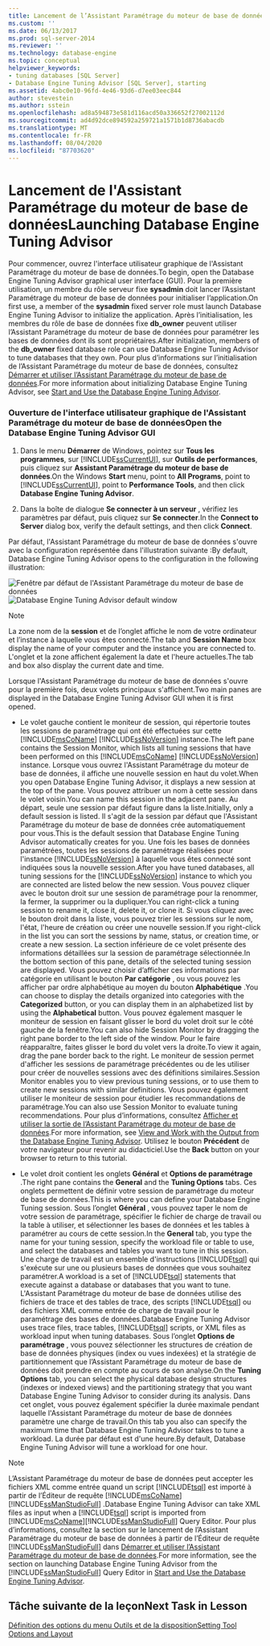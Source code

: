 ```yaml
---
title: Lancement de l’Assistant Paramétrage du moteur de base de données | Microsoft Docs
ms.custom: ''
ms.date: 06/13/2017
ms.prod: sql-server-2014
ms.reviewer: ''
ms.technology: database-engine
ms.topic: conceptual
helpviewer_keywords:
- tuning databases [SQL Server]
- Database Engine Tuning Advisor [SQL Server], starting
ms.assetid: 4abc0e10-96fd-4e46-93d6-d7ee03eec844
author: stevestein
ms.author: sstein
ms.openlocfilehash: ad8a594873e581d116acd50a336652f27002112d
ms.sourcegitcommit: ad4d92dce894592a259721a1571b1d8736abacdb
ms.translationtype: MT
ms.contentlocale: fr-FR
ms.lasthandoff: 08/04/2020
ms.locfileid: "87703620"
---
```

# <a name="launching-database-engine-tuning-advisor"></a><span data-ttu-id="6b45c-102">Lancement de l'Assistant Paramétrage du moteur de base de données</span><span class="sxs-lookup"><span data-stu-id="6b45c-102">Launching Database Engine Tuning Advisor</span></span>
  <span data-ttu-id="6b45c-103">Pour commencer, ouvrez l'interface utilisateur graphique de l'Assistant Paramétrage du moteur de base de données.</span><span class="sxs-lookup"><span data-stu-id="6b45c-103">To begin, open the Database Engine Tuning Advisor graphical user interface (GUI).</span></span> <span data-ttu-id="6b45c-104">Pour la première utilisation, un membre du rôle serveur fixe **sysadmin** doit lancer l’Assistant Paramétrage du moteur de base de données pour initialiser l’application.</span><span class="sxs-lookup"><span data-stu-id="6b45c-104">On first use, a member of the **sysadmin** fixed server role must launch Database Engine Tuning Advisor to initialize the application.</span></span> <span data-ttu-id="6b45c-105">Après l’initialisation, les membres du rôle de base de données fixe **db_owner** peuvent utiliser l’Assistant Paramétrage du moteur de base de données pour paramétrer les bases de données dont ils sont propriétaires.</span><span class="sxs-lookup"><span data-stu-id="6b45c-105">After initialization, members of the **db_owner** fixed database role can use Database Engine Tuning Advisor to tune databases that they own.</span></span> <span data-ttu-id="6b45c-106">Pour plus d’informations sur l’initialisation de l’Assistant Paramétrage du moteur de base de données, consultez [Démarrer et utiliser l’Assistant Paramétrage du moteur de base de données](../../relational-databases/performance/database-engine-tuning-advisor.md).</span><span class="sxs-lookup"><span data-stu-id="6b45c-106">For more information about initializing Database Engine Tuning Advisor, see [Start and Use the Database Engine Tuning Advisor](../../relational-databases/performance/database-engine-tuning-advisor.md).</span></span>  
  
### <a name="open-the-database-engine-tuning-advisor-gui"></a><span data-ttu-id="6b45c-107">Ouverture de l'interface utilisateur graphique de l'Assistant Paramétrage du moteur de base de données</span><span class="sxs-lookup"><span data-stu-id="6b45c-107">Open the Database Engine Tuning Advisor GUI</span></span>  
  
1.  <span data-ttu-id="6b45c-108">Dans le menu **Démarrer** de Windows, pointez sur **Tous les programmes**, sur [!INCLUDE[ssCurrentUI](../../includes/sscurrentui-md.md)], sur **Outils de performances**, puis cliquez sur **Assistant Paramétrage du moteur de base de données**.</span><span class="sxs-lookup"><span data-stu-id="6b45c-108">On the Windows **Start** menu, point to **All Programs**, point to [!INCLUDE[ssCurrentUI](../../includes/sscurrentui-md.md)], point to **Performance Tools**, and then click **Database Engine Tuning Advisor**.</span></span>  
  
2.  <span data-ttu-id="6b45c-109">Dans la boîte de dialogue **Se connecter à un serveur** , vérifiez les paramètres par défaut, puis cliquez sur **Se connecter**.</span><span class="sxs-lookup"><span data-stu-id="6b45c-109">In the **Connect to Server** dialog box, verify the default settings, and then click **Connect**.</span></span>  
  
 <span data-ttu-id="6b45c-110">Par défaut, l'Assistant Paramétrage du moteur de base de données s'ouvre avec la configuration représentée dans l'illustration suivante :</span><span class="sxs-lookup"><span data-stu-id="6b45c-110">By default, Database Engine Tuning Advisor opens to the configuration in the following illustration:</span></span>  
  
 <span data-ttu-id="6b45c-111">![Fenêtre par défaut de l'Assistant Paramétrage du moteur de base de données](media/defaultdtagui.gif "Fenêtre par défaut de l'Assistant Paramétrage du moteur de base de données")</span><span class="sxs-lookup"><span data-stu-id="6b45c-111">![Database Engine Tuning Advisor default window](media/defaultdtagui.gif "Database Engine Tuning Advisor default window")</span></span>  
  
> [!NOTE]  
>  <span data-ttu-id="6b45c-112">La zone nom de la **session** et de l’onglet affiche le nom de votre ordinateur et l’instance à laquelle vous êtes connecté.</span><span class="sxs-lookup"><span data-stu-id="6b45c-112">The tab and **Session Name** box display the name of your computer and the instance you are connected to.</span></span> <span data-ttu-id="6b45c-113">L'onglet et la zone affichent également la date et l'heure actuelles.</span><span class="sxs-lookup"><span data-stu-id="6b45c-113">The tab and box also display the current date and time.</span></span>  
  
 <span data-ttu-id="6b45c-114">Lorsque l'Assistant Paramétrage du moteur de base de données s'ouvre pour la première fois, deux volets principaux s'affichent.</span><span class="sxs-lookup"><span data-stu-id="6b45c-114">Two main panes are displayed in the Database Engine Tuning Advisor GUI when it is first opened.</span></span>  
  
-   <span data-ttu-id="6b45c-115">Le volet gauche contient le moniteur de session, qui répertorie toutes les sessions de paramétrage qui ont été effectuées sur cette [!INCLUDE[msCoName](../../includes/msconame-md.md)] [!INCLUDE[ssNoVersion](../../includes/ssnoversion-md.md)] instance.</span><span class="sxs-lookup"><span data-stu-id="6b45c-115">The left pane contains the Session Monitor, which lists all tuning sessions that have been performed on this [!INCLUDE[msCoName](../../includes/msconame-md.md)] [!INCLUDE[ssNoVersion](../../includes/ssnoversion-md.md)] instance.</span></span> <span data-ttu-id="6b45c-116">Lorsque vous ouvrez l'Assistant Paramétrage du moteur de base de données, il affiche une nouvelle session en haut du volet.</span><span class="sxs-lookup"><span data-stu-id="6b45c-116">When you open Database Engine Tuning Advisor, it displays a new session at the top of the pane.</span></span> <span data-ttu-id="6b45c-117">Vous pouvez attribuer un nom à cette session dans le volet voisin.</span><span class="sxs-lookup"><span data-stu-id="6b45c-117">You can name this session in the adjacent pane.</span></span> <span data-ttu-id="6b45c-118">Au départ, seule une session par défaut figure dans la liste.</span><span class="sxs-lookup"><span data-stu-id="6b45c-118">Initially, only a default session is listed.</span></span> <span data-ttu-id="6b45c-119">Il s'agit de la session par défaut que l'Assistant Paramétrage du moteur de base de données crée automatiquement pour vous.</span><span class="sxs-lookup"><span data-stu-id="6b45c-119">This is the default session that Database Engine Tuning Advisor automatically creates for you.</span></span> <span data-ttu-id="6b45c-120">Une fois les bases de données paramétrées, toutes les sessions de paramétrage réalisées pour l'instance [!INCLUDE[ssNoVersion](../../includes/ssnoversion-md.md)] à laquelle vous êtes connecté sont indiquées sous la nouvelle session.</span><span class="sxs-lookup"><span data-stu-id="6b45c-120">After you have tuned databases, all tuning sessions for the [!INCLUDE[ssNoVersion](../../includes/ssnoversion-md.md)] instance to which you are connected are listed below the new session.</span></span> <span data-ttu-id="6b45c-121">Vous pouvez cliquer avec le bouton droit sur une session de paramétrage pour la renommer, la fermer, la supprimer ou la dupliquer.</span><span class="sxs-lookup"><span data-stu-id="6b45c-121">You can right-click a tuning session to rename it, close it, delete it, or clone it.</span></span> <span data-ttu-id="6b45c-122">Si vous cliquez avec le bouton droit dans la liste, vous pouvez trier les sessions sur le nom, l'état, l'heure de création ou créer une nouvelle session.</span><span class="sxs-lookup"><span data-stu-id="6b45c-122">If you right-click in the list you can sort the sessions by name, status, or creation time, or create a new session.</span></span> <span data-ttu-id="6b45c-123">La section inférieure de ce volet présente des informations détaillées sur la session de paramétrage sélectionnée.</span><span class="sxs-lookup"><span data-stu-id="6b45c-123">In the bottom section of this pane, details of the selected tuning session are displayed.</span></span> <span data-ttu-id="6b45c-124">Vous pouvez choisir d’afficher ces informations par catégorie en utilisant le bouton **Par catégorie** , ou vous pouvez les afficher par ordre alphabétique au moyen du bouton **Alphabétique** .</span><span class="sxs-lookup"><span data-stu-id="6b45c-124">You can choose to display the details organized into categories with the **Categorized** button, or you can display them in an alphabetized list by using the **Alphabetical** button.</span></span> <span data-ttu-id="6b45c-125">Vous pouvez également masquer le moniteur de session en faisant glisser le bord du volet droit sur le côté gauche de la fenêtre.</span><span class="sxs-lookup"><span data-stu-id="6b45c-125">You can also hide Session Monitor by dragging the right pane border to the left side of the window.</span></span> <span data-ttu-id="6b45c-126">Pour le faire réapparaître, faites glisser le bord du volet vers la droite.</span><span class="sxs-lookup"><span data-stu-id="6b45c-126">To view it again, drag the pane border back to the right.</span></span> <span data-ttu-id="6b45c-127">Le moniteur de session permet d'afficher les sessions de paramétrage précédentes ou de les utiliser pour créer de nouvelles sessions avec des définitions similaires.</span><span class="sxs-lookup"><span data-stu-id="6b45c-127">Session Monitor enables you to view previous tuning sessions, or to use them to create new sessions with similar definitions.</span></span> <span data-ttu-id="6b45c-128">Vous pouvez également utiliser le moniteur de session pour étudier les recommandations de paramétrage.</span><span class="sxs-lookup"><span data-stu-id="6b45c-128">You can also use Session Monitor to evaluate tuning recommendations.</span></span> <span data-ttu-id="6b45c-129">Pour plus d’informations, consultez [Afficher et utiliser la sortie de l’Assistant Paramétrage du moteur de base de données](../../relational-databases/performance/view-and-work-with-the-output-from-the-database-engine-tuning-advisor.md).</span><span class="sxs-lookup"><span data-stu-id="6b45c-129">For more information, see [View and Work with the Output from the Database Engine Tuning Advisor](../../relational-databases/performance/view-and-work-with-the-output-from-the-database-engine-tuning-advisor.md).</span></span> <span data-ttu-id="6b45c-130">Utilisez le bouton **Précédent** de votre navigateur pour revenir au didacticiel.</span><span class="sxs-lookup"><span data-stu-id="6b45c-130">Use the **Back** button on your browser to return to this tutorial.</span></span>  
  
-   <span data-ttu-id="6b45c-131">Le volet droit contient les onglets **Général** et **Options de paramétrage** .</span><span class="sxs-lookup"><span data-stu-id="6b45c-131">The right pane contains the **General** and the **Tuning Options** tabs.</span></span> <span data-ttu-id="6b45c-132">Ces onglets permettent de définir votre session de paramétrage du moteur de base de données.</span><span class="sxs-lookup"><span data-stu-id="6b45c-132">This is where you can define your Database Engine Tuning session.</span></span> <span data-ttu-id="6b45c-133">Sous l’onglet **Général** , vous pouvez taper le nom de votre session de paramétrage, spécifier le fichier de charge de travail ou la table à utiliser, et sélectionner les bases de données et les tables à paramétrer au cours de cette session.</span><span class="sxs-lookup"><span data-stu-id="6b45c-133">In the **General** tab, you type the name for your tuning session, specify the workload file or table to use, and select the databases and tables you want to tune in this session.</span></span> <span data-ttu-id="6b45c-134">Une charge de travail est un ensemble d'instructions [!INCLUDE[tsql](../../includes/tsql-md.md)] qui s'exécute sur une ou plusieurs bases de données que vous souhaitez paramétrer.</span><span class="sxs-lookup"><span data-stu-id="6b45c-134">A workload is a set of [!INCLUDE[tsql](../../includes/tsql-md.md)] statements that execute against a database or databases that you want to tune.</span></span> <span data-ttu-id="6b45c-135">L'Assistant Paramétrage du moteur de base de données utilise des fichiers de trace et des tables de trace, des scripts [!INCLUDE[tsql](../../includes/tsql-md.md)] ou des fichiers XML comme entrée de charge de travail pour le paramétrage des bases de données.</span><span class="sxs-lookup"><span data-stu-id="6b45c-135">Database Engine Tuning Advisor uses trace files, trace tables, [!INCLUDE[tsql](../../includes/tsql-md.md)] scripts, or XML files as workload input when tuning databases.</span></span> <span data-ttu-id="6b45c-136">Sous l’onglet **Options de paramétrage** , vous pouvez sélectionner les structures de création de base de données physiques (index ou vues indexées) et la stratégie de partitionnement que l’Assistant Paramétrage du moteur de base de données doit prendre en compte au cours de son analyse.</span><span class="sxs-lookup"><span data-stu-id="6b45c-136">On the **Tuning Options** tab, you can select the physical database design structures (indexes or indexed views) and the partitioning strategy that you want Database Engine Tuning Advisor to consider during its analysis.</span></span> <span data-ttu-id="6b45c-137">Dans cet onglet, vous pouvez également spécifier la durée maximale pendant laquelle l'Assistant Paramétrage du moteur de base de données paramètre une charge de travail.</span><span class="sxs-lookup"><span data-stu-id="6b45c-137">On this tab you also can specify the maximum time that Database Engine Tuning Advisor takes to tune a workload.</span></span> <span data-ttu-id="6b45c-138">La durée par défaut est d'une heure.</span><span class="sxs-lookup"><span data-stu-id="6b45c-138">By default, Database Engine Tuning Advisor will tune a workload for one hour.</span></span>  
  
> [!NOTE]  
>  <span data-ttu-id="6b45c-139">L’Assistant Paramétrage du moteur de base de données peut accepter les fichiers XML comme entrée quand un script [!INCLUDE[tsql](../../includes/tsql-md.md)] est importé à partir de l’Éditeur de requête [!INCLUDE[msCoName](../../includes/msconame-md.md)][!INCLUDE[ssManStudioFull](../../includes/ssmanstudiofull-md.md)] .</span><span class="sxs-lookup"><span data-stu-id="6b45c-139">Database Engine Tuning Advisor can take XML files as input when a [!INCLUDE[tsql](../../includes/tsql-md.md)] script is imported from [!INCLUDE[msCoName](../../includes/msconame-md.md)][!INCLUDE[ssManStudioFull](../../includes/ssmanstudiofull-md.md)] Query Editor.</span></span> <span data-ttu-id="6b45c-140">Pour plus d’informations, consultez la section sur le lancement de l’Assistant Paramétrage du moteur de base de données à partir de l’Éditeur de requête [!INCLUDE[ssManStudioFull](../../includes/ssmanstudiofull-md.md)] dans [Démarrer et utiliser l’Assistant Paramétrage du moteur de base de données](../../relational-databases/performance/database-engine-tuning-advisor.md).</span><span class="sxs-lookup"><span data-stu-id="6b45c-140">For more information, see the section on launching Database Engine Tuning Advisor from the [!INCLUDE[ssManStudioFull](../../includes/ssmanstudiofull-md.md)] Query Editor in [Start and Use the Database Engine Tuning Advisor](../../relational-databases/performance/database-engine-tuning-advisor.md).</span></span>  
  
## <a name="next-task-in-lesson"></a><span data-ttu-id="6b45c-141">Tâche suivante de la leçon</span><span class="sxs-lookup"><span data-stu-id="6b45c-141">Next Task in Lesson</span></span>  
 [<span data-ttu-id="6b45c-142">Définition des options du menu Outils et de la disposition</span><span class="sxs-lookup"><span data-stu-id="6b45c-142">Setting Tool Options and Layout</span></span>](lesson-1-2-setting-tool-options-and-layout.md)  
  
  

